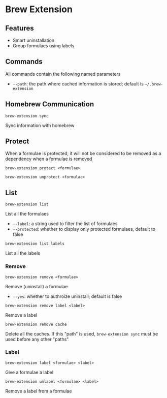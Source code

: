 # Brew Extension

## Features

- Smart uninstallation
- Group formulaes using labels

## Commands

All commands contain the following named parameters
- `--path`: the path where cached information is stored; default is `~/.brew-extension`

## Homebrew Communication

```
brew-extension sync
```

Sync information with homebrew

## Protect

When a formulae is protected, it will not be considered to be removed as a dependency when
a formulae is removed

```
brew-extension protect <formulae>
```

```
brew-extension unprotect <formulae>
```

## List

```
brew-extension list 
```

List all the formulaes

- `--label`: a string used to filter the list of formulaes
- `--protected`: whether to display only protected formulaes, default to false

```
brew-extension list labels
```

List all the labels

### Remove

```
brew-extension remove <formulae>
```

Remove (uninstall) a formulae

- `--yes`: whether to authroize uninstall; default is false

```
brew-extension remove label <label>
```

Remove a label

```
brew-extension remove cache
```

Delete all the caches. If this "path" is used, `brew-extension sync` must be used
before any other "paths"

### Label

```
brew-extension label <formulae> <label>
```

Give a formulae a label

```
brew-extension unlabel <formulae> <label>
```

Remove a label from a formulae
